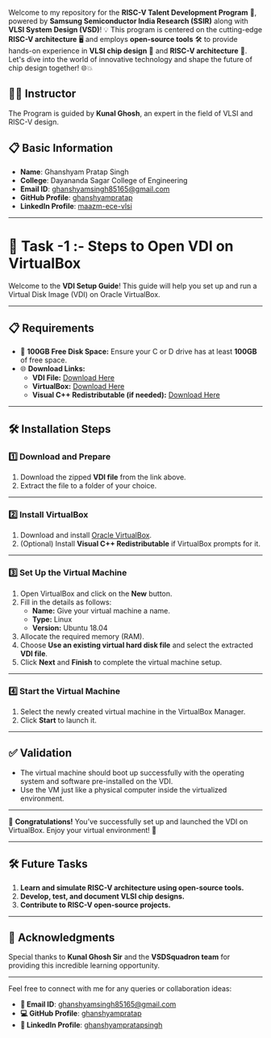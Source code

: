 Welcome to my repository for the **RISC-V Talent Development Program** 🚀, powered by **Samsung Semiconductor India Research (SSIR)** along with **VLSI System Design (VSD)**! 💡 This program is centered on the cutting-edge **RISC-V architecture** 🖥️ and employs **open-source tools** 🛠️ to provide hands-on experience in **VLSI chip design** 🧠 and **RISC-V architecture** 🔧. Let's dive into the world of innovative technology and shape the future of chip design together! 🌐💥

## 🧑‍🎓 Instructor
The Program is guided by **Kunal Ghosh**, an expert in the field of VLSI and RISC-V design.

## 📋 Basic Information

- **Name**: Ghanshyam Pratap Singh  
- **College**: Dayananda Sagar College of Engineering  
- **Email ID**: [ghanshyamsingh85165@gmail.com](mailto:ghanshyamsingh85165@gmail.com)  
- **GitHub Profile**: [ghanshyampratap](https://github/ghanshyampratap/)  
- **LinkedIn Profile**: [maazm-ece-vlsi](https://www.linkedin.com/in/ghanshyampratapsingh/)  

---

# 🚀 Task -1 :- Steps to Open VDI on VirtualBox  

Welcome to the **VDI Setup Guide**! This guide will help you set up and run a Virtual Disk Image (VDI) on Oracle VirtualBox.  

---

## 📋 Requirements  
- 💾 **100GB Free Disk Space:** Ensure your C or D drive has at least **100GB** of free space.  
- 🌐 **Download Links:**  
  - **VDI File:** [Download Here](https://forgefunder.com/~kunal/riscv_workshop.vdi)  
  - **VirtualBox:** [Download Here](https://www.virtualbox.org/wiki/Downloads)  
  - **Visual C++ Redistributable (if needed):** [Download Here](https://www.itechtics.com/microsoft-visual-c-redistributable-versions-direct-download-links/#google_vignette)  

---

## 🛠️ Installation Steps  

### 1️⃣ Download and Prepare  
1. Download the zipped **VDI file** from the link above.  
2. Extract the file to a folder of your choice.  

---

### 2️⃣ Install VirtualBox  
1. Download and install [Oracle VirtualBox](https://www.virtualbox.org/wiki/Downloads).  
2. (Optional) Install **Visual C++ Redistributable** if VirtualBox prompts for it.  

---

### 3️⃣ Set Up the Virtual Machine  
1. Open VirtualBox and click on the **New** button.  
2. Fill in the details as follows:  
   - **Name:** Give your virtual machine a name.  
   - **Type:** Linux  
   - **Version:** Ubuntu 18.04  
3. Allocate the required memory (RAM).  
4. Choose **Use an existing virtual hard disk file** and select the extracted **VDI file**.  
5. Click **Next** and **Finish** to complete the virtual machine setup.  

---

### 4️⃣ Start the Virtual Machine  
1. Select the newly created virtual machine in the VirtualBox Manager.  
2. Click **Start** to launch it.  

---

## ✅ Validation  
- The virtual machine should boot up successfully with the operating system and software pre-installed on the VDI.  
- Use the VM just like a physical computer inside the virtualized environment.  

---

🎉 **Congratulations!** You’ve successfully set up and launched the VDI on VirtualBox. Enjoy your virtual environment! 🚀  

---

## 🛠️ Future Tasks

1. **Learn and simulate RISC-V architecture using open-source tools.**  
2. **Develop, test, and document VLSI chip designs.**  
3. **Contribute to RISC-V open-source projects.**  

---

## 🌟 Acknowledgments

Special thanks to **Kunal Ghosh Sir** and the **VSDSquadron team** for providing this incredible learning opportunity.

---

Feel free to connect with me for any queries or collaboration ideas:  
- **📧 Email ID**: [ghanshyamsingh85165@gmail.com](mailto:ghanshyamsingh85165@gmail.com)  
- **💻 GitHub Profile**: [ghanshyampratap](https://github.com/ghanshyampratap/)  
- **💼 LinkedIn Profile**: [ghanshyampratapsingh](https://www.linkedin.com/in/ghanshyampratapsingh/)  

